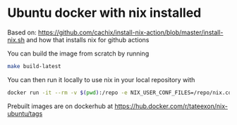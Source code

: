# Ubuntu docker with nix installed

Based on: https://github.com/cachix/install-nix-action/blob/master/install-nix.sh
and how that installs nix for github actions

You can build the image from scratch by running

```bash
make build-latest
```

You can then run it locally to use nix in your local repository with

```bash
docker run -it --rm -v $(pwd):/repo -e NIX_USER_CONF_FILES=/repo/nix.conf --workdir /repo tateexon/nix-ubuntu:latest /bin/bash
```

Prebuilt images are on dockerhub at https://hub.docker.com/r/tateexon/nix-ubuntu/tags